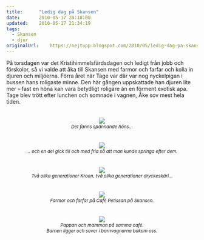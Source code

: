 ```yaml
---
title:		"Ledig dag på Skansen"
date:		2010-05-17 20:18:00
updated:	2010-05-17 21:34:19
tags: 
  - Skansen
  - djur	
originalUrl:	https://nejtupp.blogspot.com/2010/05/ledig-dag-pa-skansen.html
---
```


<div style="text-align: center;"><div style="text-align: left;">På torsdagen var det Kristihimmelsfärdsdagen och ledigt från jobb och förskolor, så vi valde att  åka till Skansen med farmor och farfar och kolla in djuren och  miljöerna. Förra året när Tage var där var nog nyckelpigan i bussen hans roligaste minne. Den här gången uppskattade han djuren lite mer – fast en höna kan vara betydligt roligare än en förment exotisk apa. Tage blev trött efter lunchen och somnade i vagnen, Åke sov mest hela tiden.<br></div><br><br><img src="../../../../img/Skansen-_MG_9744.jpg"><br></div><div style="text-align: center;"><span style="font-size:85%;"><span style="font-style: italic;">Det fanns spännande höns...</span></span><br><br></div><br><div style="text-align: center;"><img src="../../../../img/Skansen-_MG_9759.jpg"><br><span style="font-style: italic;font-size:85%;">... och en del gick till och med fria så att man kunde springa efter dem.</span><br><br><br><img src="../../../../img/Skansen-_MG_9736.jpg"><br><span style="font-size:85%;"><span style="font-style: italic;">Två olika generationer Kroon, två olika generationer dryckeskärl...</span><span style="font-style: italic;"></span></span><br><br><br></div><div style="text-align: center;"><img src="../../../../img/Skansen-_MG_9793.jpg"><br><span style="font-size:85%;"><span style="font-style: italic;">Farmor och farfar på Café Petissan på Skansen.</span></span><br><br><br></div><div style="text-align: center;"><img src="../../../../img/Skansen-_MG_9796.jpg"><br><span style="font-size:85%;"><span style="font-style: italic;">Pappan och mamman på samma café.</span><span style="font-style: italic;"><br>Barnen ligger och sover i barnvagnarna bakom oss.</span></span><br><br><br></div>
<!-- no comments on this post -->